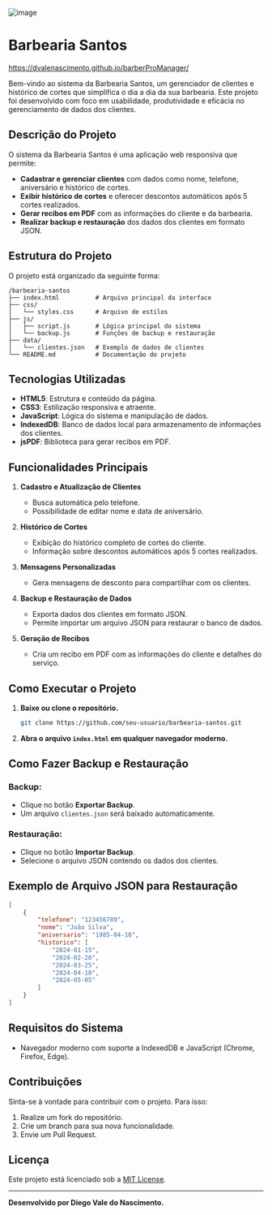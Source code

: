 ![image](https://github.com/user-attachments/assets/db985886-bf42-40cd-96e3-56f09acb283d)

# Barbearia Santos

https://dvalenascimento.github.io/barberProManager/

Bem-vindo ao sistema da Barbearia Santos, um gerenciador de clientes e histórico de cortes que simplifica o dia a dia da sua barbearia. Este projeto foi desenvolvido com foco em usabilidade, produtividade e eficácia no gerenciamento de dados dos clientes.

## Descrição do Projeto
O sistema da Barbearia Santos é uma aplicação web responsiva que permite:

- **Cadastrar e gerenciar clientes** com dados como nome, telefone, aniversário e histórico de cortes.
- **Exibir histórico de cortes** e oferecer descontos automáticos após 5 cortes realizados.
- **Gerar recibos em PDF** com as informações do cliente e da barbearia.
- **Realizar backup e restauração** dos dados dos clientes em formato JSON.

## Estrutura do Projeto
O projeto está organizado da seguinte forma:

```
/barbearia-santos
├── index.html          # Arquivo principal da interface
├── css/
│   └── styles.css      # Arquivo de estilos
├── js/
│   ├── script.js       # Lógica principal do sistema
│   └── backup.js       # Funções de backup e restauração
├── data/
│   └── clientes.json   # Exemplo de dados de clientes
└── README.md           # Documentação do projeto
```

## Tecnologias Utilizadas
- **HTML5**: Estrutura e conteúdo da página.
- **CSS3**: Estilização responsiva e atraente.
- **JavaScript**: Lógica do sistema e manipulação de dados.
- **IndexedDB**: Banco de dados local para armazenamento de informações dos clientes.
- **jsPDF**: Biblioteca para gerar recibos em PDF.

## Funcionalidades Principais

1. **Cadastro e Atualização de Clientes**
   - Busca automática pelo telefone.
   - Possibilidade de editar nome e data de aniversário.

2. **Histórico de Cortes**
   - Exibição do histórico completo de cortes do cliente.
   - Informação sobre descontos automáticos após 5 cortes realizados.

3. **Mensagens Personalizadas**
   - Gera mensagens de desconto para compartilhar com os clientes.

4. **Backup e Restauração de Dados**
   - Exporta dados dos clientes em formato JSON.
   - Permite importar um arquivo JSON para restaurar o banco de dados.

5. **Geração de Recibos**
   - Cria um recibo em PDF com as informações do cliente e detalhes do serviço.

## Como Executar o Projeto
1. **Baixe ou clone o repositório.**
   ```bash
   git clone https://github.com/seu-usuario/barbearia-santos.git
   ```

2. **Abra o arquivo `index.html` em qualquer navegador moderno.**

## Como Fazer Backup e Restauração

### Backup:
- Clique no botão **Exportar Backup**.
- Um arquivo `clientes.json` será baixado automaticamente.

### Restauração:
- Clique no botão **Importar Backup**.
- Selecione o arquivo JSON contendo os dados dos clientes.

## Exemplo de Arquivo JSON para Restauração
```json
[
    {
        "telefone": "123456789",
        "nome": "João Silva",
        "aniversario": "1985-04-10",
        "historico": [
            "2024-01-15",
            "2024-02-20",
            "2024-03-25",
            "2024-04-10",
            "2024-05-05"
        ]
    }
]
```

## Requisitos do Sistema
- Navegador moderno com suporte a IndexedDB e JavaScript (Chrome, Firefox, Edge).

## Contribuições
Sinta-se à vontade para contribuir com o projeto. Para isso:

1. Realize um fork do repositório.
2. Crie um branch para sua nova funcionalidade.
3. Envie um Pull Request.

## Licença
Este projeto está licenciado sob a [MIT License](LICENSE).

---
**Desenvolvido por Diego Vale do Nascimento.**

